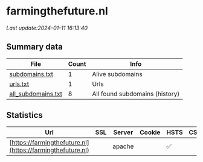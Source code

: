 # farmingthefuture.nl
*Last update:2024-01-11 16:13:40*
## Summary data
| File       | Count | Info |
|------------|-------|------|
|[subdomains.txt](/data/farmingthefuture/subdomains.txt)|1|Alive subdomains|
|[urls.txt](/data/farmingthefuture/urls.txt)|1|Urls|
|[all_subdomains.txt](/data/farmingthefuture/all_subdomains.txt)|8|All found subdomains (history)|
## Statistics
| Url | SSL | Server | Cookie | HSTS | CSP | XFO | XXP | RP | Tech |
|------------|-------|------|------|------|------|------|------|------|------|
|[https://farmingthefuture.nl](https://farmingthefuture.nl)| |apache| |:white_check_mark: | |:warning: |:white_check_mark: | |:white_check_mark: | |:white_check_mark: | |Apache HTTP Server D...| |
